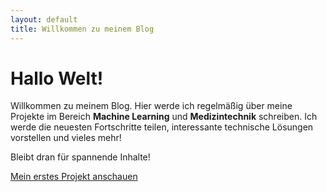 ```yaml
---
layout: default
title: Willkommen zu meinem Blog
---
```


# Hallo Welt!

Willkommen zu meinem Blog. Hier werde ich regelmäßig über meine Projekte im Bereich **Machine Learning** und **Medizintechnik** schreiben. Ich werde die neuesten Fortschritte teilen, interessante technische Lösungen vorstellen und vieles mehr!

Bleibt dran für spannende Inhalte!

[Mein erstes Projekt anschauen](https://github.com/username/my-project)
